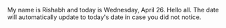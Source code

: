 My name is Rishabh and today is Wednesday, April 26. Hello all. The date will automatically update to today's date in case you did not notice.
